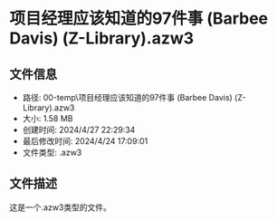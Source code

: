 ﻿# 项目经理应该知道的97件事 (Barbee Davis) (Z-Library).azw3

## 文件信息
- 路径: 00-temp\项目经理应该知道的97件事 (Barbee Davis) (Z-Library).azw3
- 大小: 1.58 MB
- 创建时间: 2024/4/27 22:29:34
- 最后修改时间: 2024/4/24 17:09:01
- 文件类型: .azw3

## 文件描述
这是一个.azw3类型的文件。

